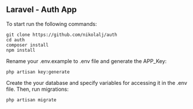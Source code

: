 ## Laravel - Auth App

To start run the following commands:

```
git clone https://github.com/nikolalj/auth
cd auth
composer install
npm install
```

Rename your .env.example to .env file and generate the APP_Key:

```
php artisan key:generate
```

Create the your database and specify variables for accessing it in the .env file. Then, run migrations:

```
php artisan migrate
```
